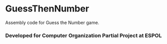 # GuessThenNumber
Assembly code for Guess the Number game.

### Developed for Computer Organization Partial Project at ESPOL
